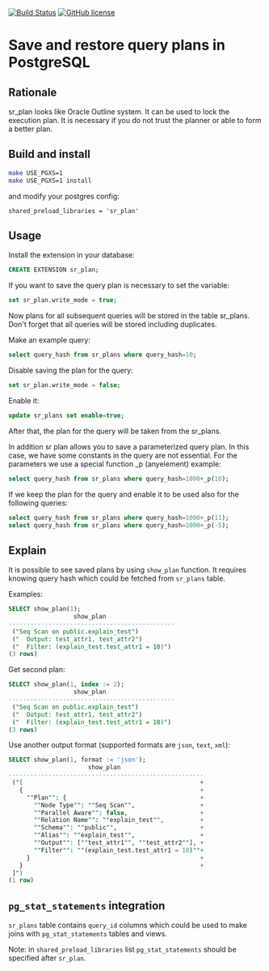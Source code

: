 [![Build Status](https://travis-ci.org/postgrespro/sr_plan.svg?branch=master)](https://travis-ci.org/postgrespro/sr_plan)
[![GitHub license](https://img.shields.io/badge/license-PostgreSQL-blue.svg)](https://raw.githubusercontent.com/postgrespro/sr_plan/master/LICENSE)


# Save and restore query plans in PostgreSQL

## Rationale

sr_plan looks like Oracle Outline system. It can be used to lock the execution plan. It is necessary if you do not trust the planner or able to form a better plan.

## Build and install

```bash
make USE_PGXS=1
make USE_PGXS=1 install
```

and modify your postgres config:
```
shared_preload_libraries = 'sr_plan'
```

## Usage

Install the extension in your database:

```SQL
CREATE EXTENSION sr_plan;
```
If you want to save the query plan is necessary to set the variable:

```SQL
set sr_plan.write_mode = true;
```

Now plans for all subsequent queries will be stored in the table sr_plans.
Don't forget that all queries will be stored including duplicates.

Make an example query:
```SQL
select query_hash from sr_plans where query_hash=10;
```

Disable saving the plan for the query:
```SQL
set sr_plan.write_mode = false;
```

Enable it:

```SQL
update sr_plans set enable=true;
```

After that, the plan for the query will be taken from the sr_plans.

In addition sr plan allows you to save a parameterized query plan.
In this case, we have some constants in the query are not essential.
For the parameters we use a special function _p (anyelement) example:

```SQL
select query_hash from sr_plans where query_hash=1000+_p(10);
```

If we keep the plan for the query and enable it to be used also for the following queries:

```SQL
select query_hash from sr_plans where query_hash=1000+_p(11);
select query_hash from sr_plans where query_hash=1000+_p(-5);
```

## Explain

It is possible to see saved plans by using `show_plan` function. It requires
knowing query hash which could be fetched from `sr_plans` table.

Examples:

```SQL
SELECT show_plan(1);
                  show_plan                   
----------------------------------------------
 ("Seq Scan on public.explain_test")
 ("  Output: test_attr1, test_attr2")
 ("  Filter: (explain_test.test_attr1 = 10)")
(3 rows)
```

Get second plan:

```SQL
SELECT show_plan(1, index := 2);
                  show_plan                   
----------------------------------------------
 ("Seq Scan on public.explain_test")
 ("  Output: test_attr1, test_attr2")
 ("  Filter: (explain_test.test_attr1 = 10)")
(3 rows)
```

Use another output format (supported formats are `json`, `text`, `xml`):

```SQL
SELECT show_plan(1, format := 'json');
                      show_plan                       
------------------------------------------------------
 ("[                                                 +
   {                                                 +
     ""Plan"": {                                     +
       ""Node Type"": ""Seq Scan"",                  +
       ""Parallel Aware"": false,                    +
       ""Relation Name"": ""explain_test"",          +
       ""Schema"": ""public"",                       +
       ""Alias"": ""explain_test"",                  +
       ""Output"": [""test_attr1"", ""test_attr2""], +
       ""Filter"": ""(explain_test.test_attr1 = 10)""+
     }                                               +
   }                                                 +
 ]")
(1 row)
```

## `pg_stat_statements` integration

`sr_plans` table contains `query_id` columns which could be used to make
joins with `pg_stat_statements` tables and views.

Note: in `shared_preload_libraries` list `pg_stat_statements` should be
specified after `sr_plan`.
